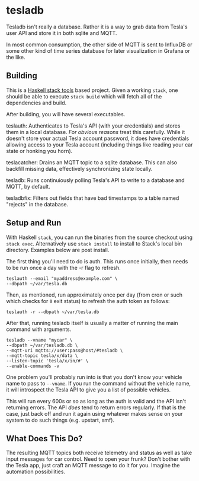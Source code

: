 # tesladb

Tesladb isn't really a database.  Rather it is a way to grab data from
Tesla's user API and store it in both sqlite and MQTT.

In most common consumption, the other side of MQTT is sent to InfluxDB
or some other kind of time series database for later visualization in
Grafana or the like.

## Building

This is a [Haskell stack tools](https://docs.haskellstack.org/) based
project.  Given a working `stack`, one should be able to execute
`stack build` which will fetch all of the dependencies and build.

After building, you will have several executables.

teslauth: Authenticates to Tesla's API (with your credentials) and
stores them in a local database.  _For obvious reasons_ treat this
carefully.  While it doesn't store your actual Tesla account password,
it does have credentials allowing access to your Tesla account
(including things like reading your car state or honking you horn).

teslacatcher: Drains an MQTT topic to a sqlite database.  This can
also backfill missing data, effectively synchronizing state locally.

tesladb: Runs continuiously polling Tesla's API to write to a database
and MQTT, by default.

tesladbfix: Filters out fields that have bad timestamps to a table
named "rejects" in the database.

## Setup and Run

With Haskell `stack`, you can run the binaries from the source
checkout using `stack exec`.  Alternatively use `stack install` to
install to Stack's local bin directory.  Examples below are post install.

The first thing you'll need to do is auth.  This runs once initially,
then needs to be run once a day with the -r flag to refresh.

```
teslauth --email "myaddress@example.com" \
--dbpath ~/var/tesla.db
```

Then, as mentioned, run approximately once per day (from cron or such
which checks for `0` exit status)  to refresh the auth token as follows:

```
teslauth -r --dbpath ~/var/tesla.db
```

After that, running tesladb itself is usually a matter of running the
main command with arguments.

```
tesladb --vname "mycar" \
--dbpath ~/var/tesladb.db \
--mqtt-uri mqtts://user:pass@host/#tesladb \
--mqtt-topic tesla/x/data \
--listen-topic 'tesla/x/in/#' \
--enable-commands -v
```

One problem you'll probably run into is that you don't know your
vehicle name to pass to `--vname`.  If you run the command without the
vehicle name, it will introspect the Tesla API to give you a list of
possible vehicles.

This will run every 600s or so as long as the auth is valid and the
API isn't returning errors.  The API _does_ tend to return errors
regularly. If that is the case, just back off and run it again using
whatever makes sense on your system to do such things (e.g. upstart,
smf).

## What Does This Do?

The resulting MQTT topics both receive telemetry and status as well as
take input messages for car control.  Need to open your frunk?  Don't
bother with the Tesla app, just craft an MQTT message to do it for
you.  Imagine the automation possibilities.
